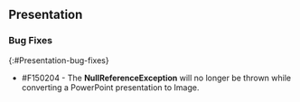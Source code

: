 ## Presentation

### Bug Fixes
{:#Presentation-bug-fixes}

* \#F150204 - The **NullReferenceException** will no longer be thrown while converting a PowerPoint presentation to Image.